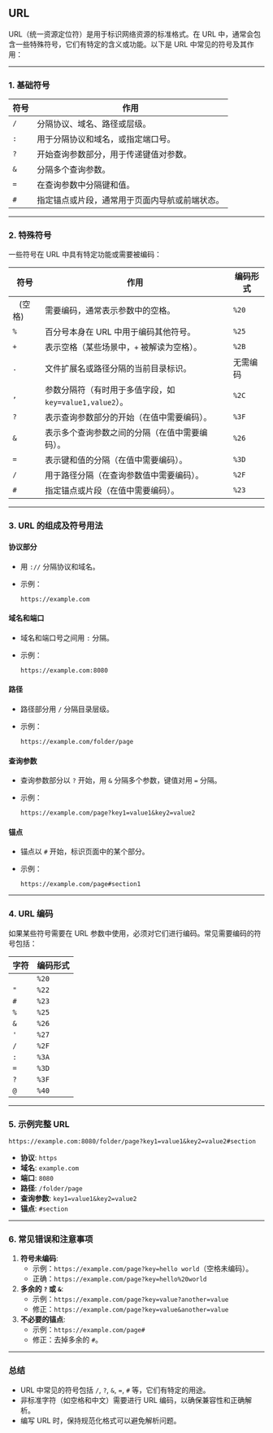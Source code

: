 ## URL

URL（统一资源定位符）是用于标识网络资源的标准格式。在 URL 中，通常会包含一些特殊符号，它们有特定的含义或功能。以下是 URL 中常见的符号及其作用：

------

### **1. 基础符号**

| **符号** | **作用**                                       |
| -------- | ---------------------------------------------- |
| `/`      | 分隔协议、域名、路径或层级。                   |
| `:`      | 用于分隔协议和域名，或指定端口号。             |
| `?`      | 开始查询参数部分，用于传递键值对参数。         |
| `&`      | 分隔多个查询参数。                             |
| `=`      | 在查询参数中分隔键和值。                       |
| `#`      | 指定锚点或片段，通常用于页面内导航或前端状态。 |

------

### **2. 特殊符号**

一些符号在 URL 中具有特定功能或需要被编码：

| **符号**   | **作用**                                                 | **编码形式** |
| ---------- | -------------------------------------------------------- | ------------ |
| ` ` (空格) | 需要编码，通常表示参数中的空格。                         | `%20`        |
| `%`        | 百分号本身在 URL 中用于编码其他符号。                    | `%25`        |
| `+`        | 表示空格（某些场景中，`+` 被解读为空格）。               | `%2B`        |
| `.`        | 文件扩展名或路径分隔的当前目录标识。                     | 无需编码     |
| `,`        | 参数分隔符（有时用于多值字段，如 `key=value1,value2`）。 | `%2C`        |
| `?`        | 表示查询参数部分的开始（在值中需要编码）。               | `%3F`        |
| `&`        | 表示多个查询参数之间的分隔（在值中需要编码）。           | `%26`        |
| `=`        | 表示键和值的分隔（在值中需要编码）。                     | `%3D`        |
| `/`        | 用于路径分隔（在查询参数值中需要编码）。                 | `%2F`        |
| `#`        | 指定锚点或片段（在值中需要编码）。                       | `%23`        |

------

### **3. URL 的组成及符号用法**

#### **协议部分**

- 用 `://` 分隔协议和域名。

- 示例：

  ```
  https://example.com
  ```

#### **域名和端口**

- 域名和端口号之间用 `:` 分隔。

- 示例：

  ```
  https://example.com:8080
  ```

#### **路径**

- 路径部分用 `/` 分隔目录层级。

- 示例：

  ```
  https://example.com/folder/page
  ```

#### **查询参数**

- 查询参数部分以 `?` 开始，用 `&` 分隔多个参数，键值对用 `=` 分隔。

- 示例：

  ```
  https://example.com/page?key1=value1&key2=value2
  ```

#### **锚点**

- 锚点以 `#` 开始，标识页面中的某个部分。

- 示例：

  ```
  https://example.com/page#section1
  ```

------

### **4. URL 编码**

如果某些符号需要在 URL 参数中使用，必须对它们进行编码。常见需要编码的符号包括：

| **字符** | **编码形式** |
| -------- | ------------ |
| ` `      | `%20`        |
| `"`      | `%22`        |
| `#`      | `%23`        |
| `%`      | `%25`        |
| `&`      | `%26`        |
| `'`      | `%27`        |
| `/`      | `%2F`        |
| `:`      | `%3A`        |
| `=`      | `%3D`        |
| `?`      | `%3F`        |
| `@`      | `%40`        |

------

### **5. 示例完整 URL**

```
https://example.com:8080/folder/page?key1=value1&key2=value2#section
```

- **协议**: `https`
- **域名**: `example.com`
- **端口**: `8080`
- **路径**: `/folder/page`
- **查询参数**: `key1=value1&key2=value2`
- **锚点**: `#section`

------

### **6. 常见错误和注意事项**

1. **符号未编码**:
   - 示例：`https://example.com/page?key=hello world`（空格未编码）。
   - 正确：`https://example.com/page?key=hello%20world`
2. **多余的 `?` 或 `&`**:
   - 示例：`https://example.com/page?key=value?another=value`
   - 修正：`https://example.com/page?key=value&another=value`
3. **不必要的锚点**:
   - 示例：`https://example.com/page#`
   - 修正：去掉多余的 `#`。

------

### 总结

- URL 中常见的符号包括 `/`, `?`, `&`, `=`, `#` 等，它们有特定的用途。
- 非标准字符（如空格和中文）需要进行 URL 编码，以确保兼容性和正确解析。
- 编写 URL 时，保持规范化格式可以避免解析问题。